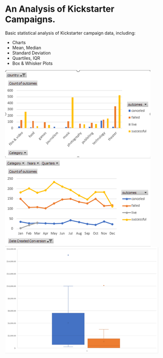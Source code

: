 # An Analysis of Kickstarter Campaigns.
Basic statistical analysis of Kickstarter campaign data, including:
  * Charts
  * Mean, Median
  * Standard Deviation
  * Quartiles, IQR
  * Box & Whisker Plots

![US Kickstart Results by Category](https://github.com/XZandermarsh/kickstarter-analysis/blob/master/US%20Results%20by%20Category.png "US Kickstart Results by Category")
![Results by Start Month](https://github.com/XZandermarsh/kickstarter-analysis/blob/master/Results%20by%20Start%20Month.png "Results by Start Month")
![Box and Whisker Results](https://github.com/XZandermarsh/kickstarter-analysis/blob/master/Box%20And%20Whisker.png "Box and Whisker Results")
